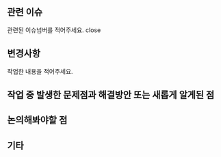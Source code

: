 ## 관련 이슈
관련된 이슈넘버를 적어주세요. close
## 변경사항
작업한 내용을 적어주세요.
## 작업 중 발생한 문제점과 해결방안 또는 새롭게 알게된 점
## 논의해봐야할 점
## 기타
